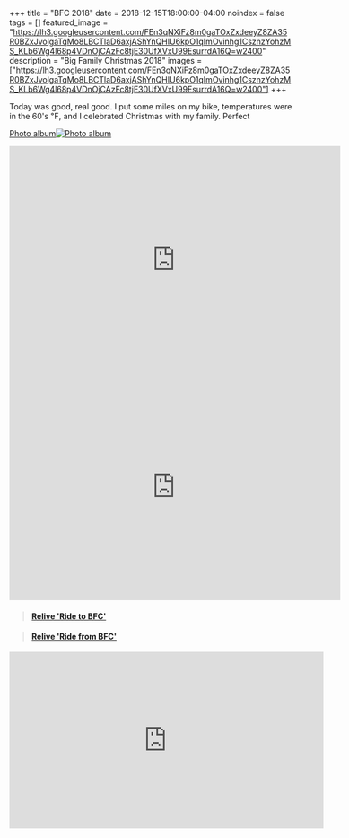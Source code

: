 +++
title =  "BFC 2018"
date = 2018-12-15T18:00:00-04:00
noindex = false
tags = []
featured_image = "https://lh3.googleusercontent.com/FEn3qNXiFz8m0gaTOxZxdeeyZ8ZA35R0BZxJvolgaTqMo8LBCTlaD6axjAShYnQHIU6kpO1qImOvinhg1CsznzYohzMS_KLb6Wg4l68p4VDnOjCAzFc8tjE30UfXVxU99EsurrdA16Q=w2400"
description = "Big Family Christmas 2018"
images = ["https://lh3.googleusercontent.com/FEn3qNXiFz8m0gaTOxZxdeeyZ8ZA35R0BZxJvolgaTqMo8LBCTlaD6axjAShYnQHIU6kpO1qImOvinhg1CsznzYohzMS_KLb6Wg4l68p4VDnOjCAzFc8tjE30UfXVxU99EsurrdA16Q=w2400"]
+++

Today was good, real good. I put some miles on my bike, temperatures were in the 60's ℉, and I celebrated Christmas with my family. Perfect

 [Photo album![Photo album](https://lh3.googleusercontent.com/nsQE_PQDev0I2JzDCW66nXcPVKXS98ElZoWJUnvYldM3ykt9C6_1wbB76SuDIySBFXmjOs2vCF_ShxMGWl8IIoqirvVpbC-CFpSqXM7e-TKsIWB4xAKKHvX46WJa59plfpUXIFVqBCg=w2400)](https://photos.app.goo.gl/bjgH2VMzKRcrnwqq6)


<iframe height='405' width='590' frameborder='0' allowtransparency='true' scrolling='no' src='https://www.strava.com/activities/2018513804/embed/aac41783ad6048743005207738243c6778db034d'></iframe>


<iframe height='405' width='590' frameborder='0' allowtransparency='true' scrolling='no' src='https://www.strava.com/activities/2019013429/embed/f681fea15d3dd4d51bad1c12932f3b6c247b9a64'></iframe>


<blockquote class="embedly-card" data-card-controls="0" data-card-key="f1631a41cb254ca5b035dc5747a5bd75"><h4><a href="https://www.relive.cc/view/2018513804?r=embed-site">Relive 'Ride to BFC'</a></h4></blockquote>
        <script async src="https://cdn.embedly.com/widgets/platform.js" charset="UTF-8"></script>

<blockquote class="embedly-card" data-card-controls="0" data-card-key="f1631a41cb254ca5b035dc5747a5bd75"><h4><a href="https://www.relive.cc/view/2019013429?r=embed-site">Relive 'Ride from BFC'</a></h4></blockquote>
          <script async src="https://cdn.embedly.com/widgets/platform.js" charset="UTF-8"></script>


<iframe width="560" height="315" src="https://www.youtube.com/embed/1O-W22DzO7E" frameborder="0" allow="accelerometer; autoplay; encrypted-media; gyroscope; picture-in-picture" allowfullscreen></iframe>
